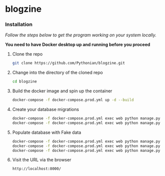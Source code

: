 # blogzine

### Installation

_Follow the steps below to get the program working on your system locally._

**You need to have Docker desktop up and running before you proceed**

1. Clone the repo
    ```sh
    git clone https://github.com/Pythonian/blogzine.git
    ```
2. Change into the directory of the cloned repo
    ```sh
    cd blogzine
    ```
3. Build the docker image and spin up the container
    ```sh
    docker-compose -f docker-compose.prod.yml up -d --build
    ```
4. Create your database migrations
    ```sh
    docker-compose -f docker-compose.prod.yml exec web python manage.py migrate --noinput
    docker-compose -f docker-compose.prod.yml exec web python manage.py collectstatic --no-input --clear
    ```
5. Populate database with Fake data
    ```sh
    docker-compose -f docker-compose.prod.yml exec web python manage.py create_admin
    docker-compose -f docker-compose.prod.yml exec web python manage.py create_categories
    docker-compose -f docker-compose.prod.yml exec web python manage.py create_posts 100
    ```
6. Visit the URL via the browser
    ```sh
    http://localhost:8000/
    ```

